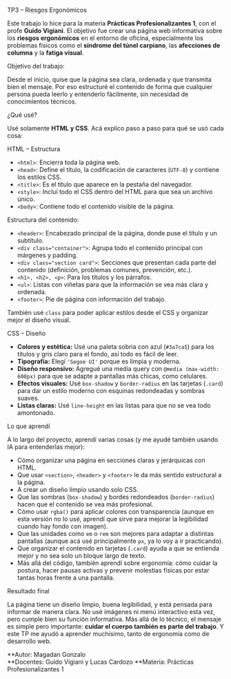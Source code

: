 TP3 – Riesgos Ergonómicos

Este trabajo lo hice para la materia **Prácticas Profesionalizantes 1**, con el profe **Guido Vigiani**. El objetivo fue crear una página web informativa sobre los **riesgos ergonómicos** en el entorno de oficina, especialmente los problemas físicos como el **síndrome del túnel carpiano**, las **afecciones de columna** y la **fatiga visual**.

 Objetivo del trabajo:

Desde el inicio, quise que la página sea clara, ordenada y que transmita bien el mensaje. Por eso estructuré el contenido de forma que cualquier persona pueda leerlo y entenderlo fácilmente, sin necesidad de conocimientos técnicos.

 ¿Qué usé?

Usé solamente **HTML y CSS**. Acá explico paso a paso para qué se usó cada cosa:

 HTML – Estructura

- `<html>`: Encierra toda la página web.  
- `<head>`: Define el título, la codificación de caracteres (`UTF-8`) y contiene los estilos CSS.  
- `<title>`: Es el título que aparece en la pestaña del navegador.  
- `<style>`: Incluí todo el CSS dentro del HTML para que sea un archivo único.  
- `<body>`: Contiene todo el contenido visible de la página.

 Estructura del contenido:

- `<header>`: Encabezado principal de la página, donde puse el título y un subtítulo.  
- `<div class="container">`: Agrupa todo el contenido principal con márgenes y padding.  
- `<div class="section card">`: Secciones que presentan cada parte del contenido (definición, problemas comunes, prevención, etc.).  
- `<h1>, <h2>, <p>`: Para los títulos y los párrafos.  
- `<ul>`: Listas con viñetas para que la información se vea más clara y ordenada.  
- `<footer>`: Pie de página con información del trabajo.

También usé `class` para poder aplicar estilos desde el CSS y organizar mejor el diseño visual.

 CSS – Diseño

- **Colores y estética:** Usé una paleta sobria con azul (`#3a7ca5`) para los títulos y gris claro para el fondo, así todo es fácil de leer.  
- **Tipografía:** Elegí `'Segoe UI'` porque es limpia y moderna.  
- **Diseño responsivo:** Agregué una media query con `@media (max-width: 600px)` para que se adapte a pantallas más chicas, como celulares.  
- **Efectos visuales:** Usé `box-shadow` y `border-radius` en las tarjetas (`.card`) para dar un estilo moderno con esquinas redondeadas y sombras suaves.  
- **Listas claras:** Usé `line-height` en las listas para que no se vea todo amontonado.

 Lo que aprendí

 A lo largo del proyecto, aprendí varias cosas (y me ayudé también usando IA para entenderlas mejor):

- Cómo organizar una página en secciones claras y jerárquicas con HTML.  
- Que usar `<section>`, `<header>` y `<footer>` le da más sentido estructural a la página.  
- A crear un diseño limpio usando solo CSS.  
- Que las sombras (`box-shadow`) y bordes redondeados (`border-radius`) hacen que el contenido se vea más profesional.  
- Cómo usar `rgba()` para aplicar colores con transparencia (aunque en esta versión no lo usé, aprendí que sirve para mejorar la legibilidad cuando hay fondo con imagen).  
- Que las unidades como `em` o `rem` son mejores para adaptar a distintas pantallas (aunque acá usé principalmente `px`, ya lo voy a ir practicando).  
- Que organizar el contenido en tarjetas (`.card`) ayuda a que se entienda mejor y no sea solo un bloque largo de texto.  
- Más allá del código, también aprendí sobre ergonomía: cómo cuidar la postura, hacer pausas activas y prevenir molestias físicas por estar tantas horas frente a una pantalla.

 Resultado final

La página tiene un diseño limpio, buena legibilidad, y está pensada para informar de manera clara. No usé imágenes ni menú interactivo esta vez, pero cumple bien su función informativa.
Más allá de lo técnico, el mensaje es simple pero importante: **cuidar el cuerpo también es parte del trabajo**. Y este TP me ayudó a aprender muchísimo, tanto de ergonomía como de desarrollo web.

**Autor: Magadan Gonzalo  
**Docentes: Guido Vigiani y Lucas Cardozo 
**Materia: Prácticas Profesionalizantes 1  
